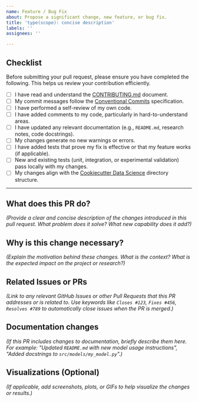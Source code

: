 ```yaml
---
name: Feature / Bug Fix
about: Propose a significant change, new feature, or bug fix.
title: 'type(scope): concise description'
labels: ''
assignees: ''

---
```


## Checklist

Before submitting your pull request, please ensure you have completed the following. This helps us review your contribution efficiently.

- [ ] I have read and understand the [CONTRIBUTING.md](CONTRIBUTING.md) document.
- [ ] My commit messages follow the [Conventional Commits](https://www.conventionalcommits.org/en/v1.0.0/) specification.
- [ ] I have performed a self-review of my own code.
- [ ] I have added comments to my code, particularly in hard-to-understand areas.
- [ ] I have updated any relevant documentation (e.g., `README.md`, research notes, code docstrings).
- [ ] My changes generate no new warnings or errors.
- [ ] I have added tests that prove my fix is effective or that my feature works (if applicable).
- [ ] New and existing tests (unit, integration, or experimental validation) pass locally with my changes.
- [ ] My changes align with the [Cookiecutter Data Science](https://drivendata.github.io/cookiecutter-data-science/) directory structure.

---

## What does this PR do?

*(Provide a clear and concise description of the changes introduced in this pull request. What problem does it solve? What new capability does it add?)*

## Why is this change necessary?

*(Explain the motivation behind these changes. What is the context? What is the expected impact on the project or research?)*

## Related Issues or PRs

*(Link to any relevant GitHub Issues or other Pull Requests that this PR addresses or is related to. Use keywords like `Closes #123`, `Fixes #456`, `Resolves #789` to automatically close issues when the PR is merged.)*

## Documentation changes

*(If this PR includes changes to documentation, briefly describe them here. For example: "Updated `README.md` with new model usage instructions", "Added docstrings to `src/models/my_model.py`".)*

## Visualizations (Optional)

*(If applicable, add screenshots, plots, or GIFs to help visualize the changes or results.)*